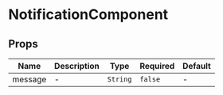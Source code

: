 # NotificationComponent

## Props

<!-- @vuese:NotificationComponent:props:start -->
|Name|Description|Type|Required|Default|
|---|---|---|---|---|
|message|-|`String`|`false`|-|

<!-- @vuese:NotificationComponent:props:end -->


